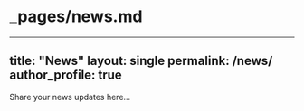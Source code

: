 # _pages/news.md

---
title: "News"
layout: single
permalink: /news/
author_profile: true
---

Share your news updates here…
